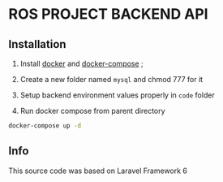 # ROS PROJECT BACKEND API

## Installation

1. Install [docker](https://docs.docker.com/engine/installation/) and [docker-compose](https://docs.docker.com/compose/install/) ;

2. Create a new folder named `mysql` and chmod 777 for it
3. Setup backend environment values properly in `code` folder
4. Run docker compose from parent directory

```sh
docker-compose up -d
```

## Info
This source code was based on Laravel Framework 6
